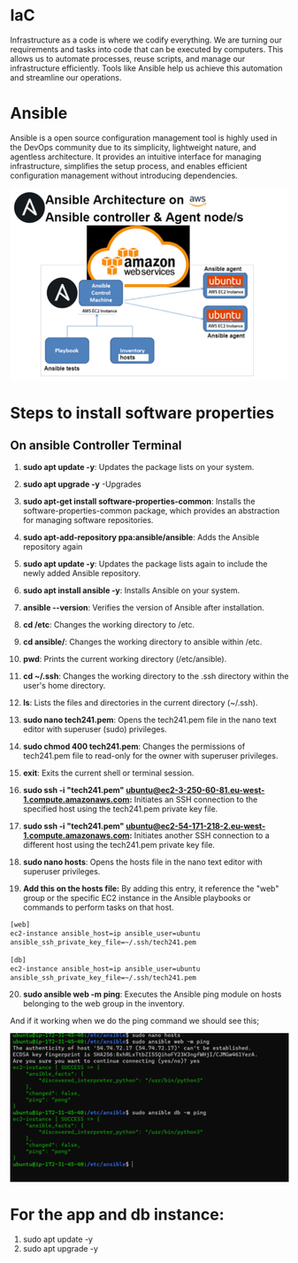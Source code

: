 # IaC
Infrastructure as a code is where we codify everything. We are turning our requirements and tasks into code that can be executed by computers. This allows us to automate processes, reuse scripts, and manage our infrastructure efficiently. Tools like Ansible help us achieve this automation and streamline our operations.
# Ansible 
Ansible is a open source configuration management tool is highly used in the DevOps community due to its simplicity, lightweight nature, and agentless architecture. It provides an intuitive interface for managing infrastructure, simplifies the setup process, and enables efficient configuration management without introducing dependencies.

![Alt text](images/ansible_demo_HO.png)

# Steps to install software properties
## On ansible Controller Terminal

1.	**sudo apt update -y**: Updates the package lists on your system.

2.	**sudo apt upgrade -y** -Upgrades 

3.	**sudo apt-get install software-properties-common**: Installs the software-properties-common package, which provides an abstraction for managing software repositories.


4.	**sudo apt-add-repository ppa:ansible/ansible**: Adds the Ansible repository again 

5.	**sudo apt update -y**: Updates the package lists again to include the newly added Ansible repository.

6.	**sudo apt install ansible -y**: Installs Ansible on your system.

7.	**ansible --version**: Verifies the version of Ansible after installation.

8.	**cd /etc**: Changes the working directory to /etc.

9.	**cd ansible/**: Changes the working directory to ansible within /etc.


10.	**pwd**: Prints the current working directory (/etc/ansible).


11.	**cd ~/.ssh**: Changes the working directory to the .ssh directory within the user's home directory.


12.	**ls**: Lists the files and directories in the current directory (~/.ssh).

13.	**sudo nano tech241.pem**: Opens the tech241.pem file in the nano text editor with superuser (sudo) privileges.


14.	**sudo chmod 400 tech241.pem**: Changes the permissions of tech241.pem file to read-only for the owner with superuser privileges.

15.	**exit**: Exits the current shell or terminal session.


16.	**sudo ssh -i "tech241.pem" ubuntu@ec2-3-250-60-81.eu-west-1.compute.amazonaws.com:** Initiates an SSH connection to the specified host using the tech241.pem private key file.


17.	**sudo ssh -i "tech241.pem" ubuntu@ec2-54-171-218-2.eu-west-1.compute.amazonaws.com:** Initiates another SSH connection to a different host using the tech241.pem private key file.


18.	**sudo nano hosts**: Opens the hosts file in the nano text editor with superuser privileges.

19.	**Add this on the hosts file:** By adding this entry, it reference the "web" group or the specific EC2 instance in the Ansible playbooks or commands to perform tasks on that host.
```
[web]
ec2-instance ansible_host=ip ansible_user=ubuntu ansible_ssh_private_key_file=~/.ssh/tech241.pem

[db]
ec2-instance ansible_host=ip ansible_user=ubuntu ansible_ssh_private_key_file=~/.ssh/tech241.pem
```

20.	**sudo ansible web -m ping**: Executes the Ansible ping module on hosts belonging to the web group in the inventory.

And if it working when we do the ping command we should see this;

![Alt text](<images/Screenshot of ping.png>)


# For the app and db instance:

1. sudo apt update -y
2. sudo apt upgrade -y
